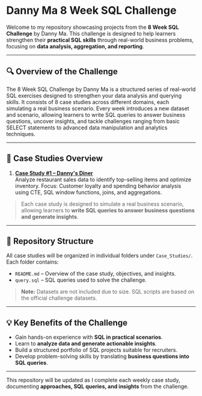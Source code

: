 # Danny Ma 8 Week SQL Challenge

Welcome to my repository showcasing projects from the **8 Week SQL Challenge** by Danny Ma. This challenge is designed to help learners strengthen their **practical SQL skills** through real-world business problems, focusing on **data analysis, aggregation, and reporting**.

---

## 🔍 Overview of the Challenge

The 8 Week SQL Challenge by Danny Ma is a structured series of real-world SQL exercises designed to strengthen your data analysis and querying skills. It consists of 8 case studies across different domains, each simulating a real business scenario. Every week introduces a new dataset and scenario, allowing learners to write SQL queries to answer business questions, uncover insights, and tackle challenges ranging from basic SELECT statements to advanced data manipulation and analytics techniques.

---

## 📂 Case Studies Overview

1. **[Case Study #1 – Danny's Diner](Case%20Study%20%231%20-%20Danny's%20Diner/README.md)**  
   Analyze restaurant sales data to identify top-selling items and optimize inventory.
   Focus: Customer loyalty and spending behavior analysis using CTE, SQL window functions, joins, and aggregations.

> Each case study is designed to simulate a real business scenario, allowing learners to **write SQL queries to answer business questions and generate insights**.

---

## 📂 Repository Structure

All case studies will be organized in individual folders under `Case_Studies/`. Each folder contains:

- `README.md` – Overview of the case study, objectives, and insights.  
- `query.sql` – SQL queries used to solve the challenge.

> **Note:** Datasets are not included due to size. SQL scripts are based on the official challenge datasets.

---

## 💡 Key Benefits of the Challenge

- Gain hands-on experience with **SQL in practical scenarios**.  
- Learn to **analyze data and generate actionable insights**.  
- Build a structured portfolio of SQL projects suitable for recruiters.  
- Develop problem-solving skills by translating **business questions into SQL queries**.

---

This repository will be updated as I complete each weekly case study, documenting **approaches, SQL queries, and insights** from the challenge.









